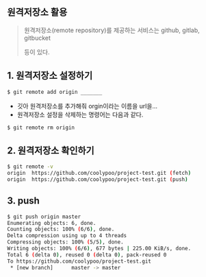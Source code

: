 ## 원격저장소 활용

> 원격저장소(remote repository)를 제공하는 서비스는 github, gitlab, gitbucket
>
> 등이 있다.

## 1. 원격저장소 설정하기

```bash
$ git remote add origin _______
```

* 깃아 원격저장소를 추가해줘 orgin이라는 이름을 url을...
* 원격저장소 설정을 삭제하는 명령어는 다음과 같다.

``` bash
$ git remote rm origin
```

## 2. 원격저장소 확인하기

```bash
$ git remote -v
origin  https://github.com/coolypoo/project-test.git (fetch)
origin  https://github.com/coolypoo/project-test.git (push)
```

## 3. push

```bash
$ git push origin master
Enumerating objects: 6, done.
Counting objects: 100% (6/6), done.
Delta compression using up to 4 threads
Compressing objects: 100% (5/5), done.
Writing objects: 100% (6/6), 677 bytes | 225.00 KiB/s, done.
Total 6 (delta 0), reused 0 (delta 0), pack-reused 0
To https://github.com/coolypoo/project-test.git
 * [new branch]      master -> master
```

